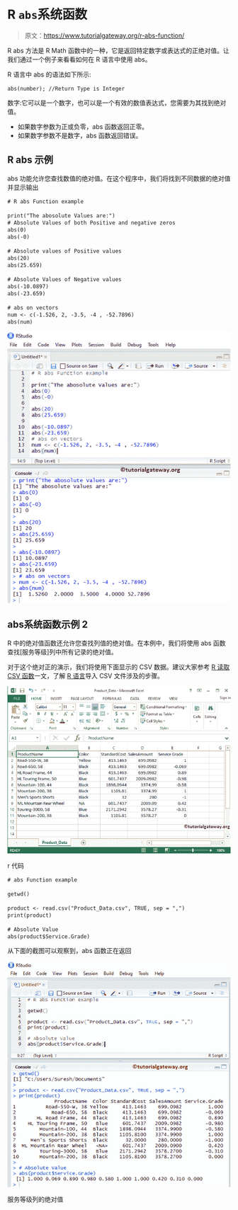 # R `abs`系统函数

> 原文：<https://www.tutorialgateway.org/r-abs-function/>

R abs 方法是 R Math 函数中的一种，它是返回特定数字或表达式的正绝对值。让我们通过一个例子来看看如何在 R 语言中使用 abs。

R 语言中 abs 的语法如下所示:

```
abs(number); //Return Type is Integer
```

数字:它可以是一个数字，也可以是一个有效的数值表达式，您需要为其找到绝对值。

*   如果数字参数为正或负零，abs 函数返回正零。
*   如果数字参数不是数字，abs 函数返回错误。

## R abs 示例

abs 功能允许您查找数值的绝对值。在这个程序中，我们将找到不同数据的绝对值并显示输出

```
# R abs Function example

print("The abosolute Values are:")
# Absolute Values of both Positive and negative zeros
abs(0)
abs(-0)

# Absolute values of Positive values
abs(20)
abs(25.659)

# Absolute Values of Negative values
abs(-10.0897)
abs(-23.659)

# abs on vectors
num <- c(-1.526, 2, -3.5, -4 , -52.7896)
abs(num)
```

![R abs Function 1](img/37db73b8fddb0019474cd1ce607eb1c2.png)

## abs系统函数示例 2

R 中的绝对值函数还允许您查找列值的绝对值。在本例中，我们将使用 abs 函数查找[服务等级]列中所有记录的绝对值。

对于这个绝对正的演示，我们将使用下面显示的 CSV 数据。建议大家参考 [R 读取 CSV 函数](https://www.tutorialgateway.org/r-read-csv-function/)一文，了解 [R 语言](https://www.tutorialgateway.org/r-programming/)导入 CSV 文件涉及的步骤。

![R abs Function 3](img/d78fdb06e227ed4400b3cb37f49f0bc5.png)

r 代码

```
# abs Function example

getwd()

product <- read.csv("Product_Data.csv", TRUE, sep = ",")
print(product)

# Absolute Value
abs(product$Service.Grade)
```

从下面的截图可以观察到，abs 函数正在返回

![R abs Function 2](img/51b1fe6472e1e95dbc157b59cd3d8f48.png)

服务等级列的绝对值
